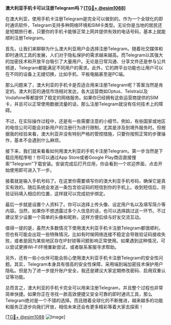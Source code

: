 **澳大利亚手机卡可以注册Telegram吗？[[TG💪+ @esim1088](https://t.me/s/esim1088)]**

在澳大利亚，使用手机卡注册Telegram是完全可以做到的。作为一个全球化的即时通讯软件，Telegram支持多种网络环境和SIM卡类型。无论你是当地的居民还是短期旅行者，只要你的手机卡能够正常上网并提供有效的电话号码，基本上就能顺利注册Telegram。

首先，让我们来聊聊为什么澳大利亚用户会选择注册Telegram。随着社交媒体和即时通讯工具的发展，人们对于隐私保护的需求越来越高。而Telegram以其强大的加密技术和开放平台吸引了大量用户。无论是日常沟通、分享文件还是参与公共频道，Telegram都能满足不同用户的需求。此外，它的跨平台功能也让用户可以在不同的设备上无缝切换，比如手机、平板电脑甚至是PC端。

那么问题来了，澳大利亚的手机卡是否适合用来注册Telegram呢？答案当然是肯定的。澳大利亚的通信市场相对发达，各大运营商如Optus、Telstra以及Vodafone等都提供了稳定的网络服务。如果你已经拥有这些运营商提供的SIM卡，并且可以正常使用数据流量的话，那么注册Telegram就没有任何技术上的障碍。

不过，在实际操作过程中，还是有一些需要注意的小细节。例如，有些国家或地区的电信公司可能会对新用户的注册行为进行限制，尤其是涉及到境外服务时。但根据我的经验来看，澳大利亚并没有特别严格的管控措施，只要你按照正常的步骤操作，基本不会遇到什么麻烦。

接下来，我们就来看看如何用澳大利亚的手机卡注册Telegram。第一步当然是下载应用程序啦！你可以通过App Store或者Google Play商店直接搜索“Telegram”下载安装。安装完成后打开应用，你会看到一个欢迎界面，点击开始使用即可进入下一步。

接着就是输入手机号码了。在这里你需要填写你的澳大利亚手机号码，确保它是真实有效的。随后系统会发送一条包含验证码的短信到你的手机上。收到短信后，将验证码填入相应的位置，这样就可以完成初步绑定。

最后一步就是设置个人资料了。你可以选择上传头像、设定用户名以及填写简介等内容。当然，如果你不想透露过多个人信息的话，也可以选择跳过这一环节。不过建议至少设置一个简单的头像和昵称，这样方便后续与好友交流互动。

值得一提的是，虽然大多数情况下使用澳大利亚手机卡注册Telegram都很顺利，但也有可能会出现一些特殊情况。比如有时候网络连接不稳定会导致验证码接收失败，或者是因为某些地区存在IP封锁等问题影响正常使用。如果遇到这种情况，可以尝试更换Wi-Fi环境重新尝试，或者联系客服寻求帮助。

另外，还有一些小伙伴可能会担心使用澳大利亚手机卡注册Telegram的安全性问题。其实，Telegram本身具有很高的安全性保障，采用端到端加密技术保护用户隐私。但是为了进一步提升账户安全，我还是建议大家定期修改密码、启用双重认证等功能。

总而言之，澳大利亚的手机卡完全可以用来注册Telegram，并且整个过程也非常简单快捷。如果你正在寻找一款高效便捷又安全可靠的即时通讯工具，那么Telegram绝对是一个不错的选择。而且随着全球化的不断推进，越来越多的功能和服务正逐步向我们开放，相信未来还会有更多精彩等着大家去探索！

[[TG💪+ @esim1088](https://t.me/s/esim1088) ![Image](https://i.postimg.cc/4NQfJmqS/Snipaste-2025-05-13-00-14-12.png)]